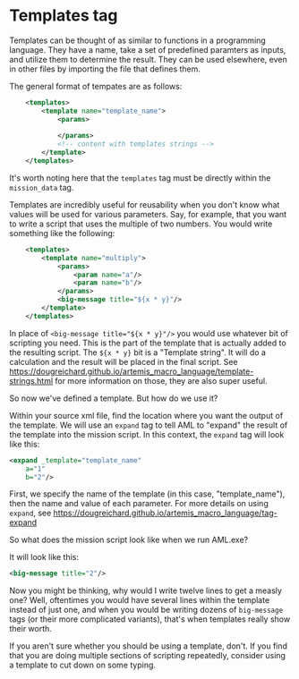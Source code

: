 # Templates tag
Templates can be thought of as similar to functions in a programming language. They have a name, take a set of predefined paramters as inputs, and utilize them to determine the result. They can be used elsewhere, even in other files by importing the file that defines them.

The general format of tempates are as follows:

``` xml
    <templates>
        <template name="template_name">
            <params>
            
            </params>
            <!-- content with templates strings -->
        </template>
    </templates>
```

It's worth noting here that the `templates` tag must be directly within the `mission_data` tag. 

Templates are incredibly useful for reusability when you don't know what values will be used for various parameters. 
Say, for example, that you want to write a script that uses the multiple of two numbers. You would write something like the following:

``` xml
    <templates>
        <template name="multiply">
            <params>
                <param name="a"/>
                <param name="b"/>
            </params>
            <big-message title="${x * y}"/>
        </template>
    </templates>
```
In place of `<big-message title="${x * y}"/>` you would use whatever bit of scripting you need. This is the part of the template that is actually added to the resulting script. 
The `${x * y}` bit is a "Template string". It will do a calculation and the result will be placed in the final script. See https://dougreichard.github.io/artemis_macro_language/template-strings.html for more information on those, they are also super useful. 

So now we've defined a template. But how do we use it?

Within your source xml file, find the location where you want the output of the template. We will use an `expand` tag to tell AML to "expand" the result of the template into the mission script.
In this context, the `expand` tag will look like this:

``` xml
<expand _template="template_name"
    a="1"
    b="2"/>
```

First, we specify the name of the template (in this case, "template_name"), then the name and value of each parameter. For more details on using `expand`, see https://dougreichard.github.io/artemis_macro_language/tag-expand

So what does the mission script look like when we run AML.exe? 

It will look like this:

``` xml
<big-message title="2"/>
```

Now you might be thinking, why would I write twelve lines to get a measly one?
Well, oftentimes you would have several lines within the template instead of just one, and when you would be writing dozens of `big-message` tags (or their more complicated variants), that's when templates really show their worth. 

If you aren't sure whether you should be using a template, don't. If you find that you are doing multiple sections of scripting repeatedly, consider using a template to cut down on some typing.
